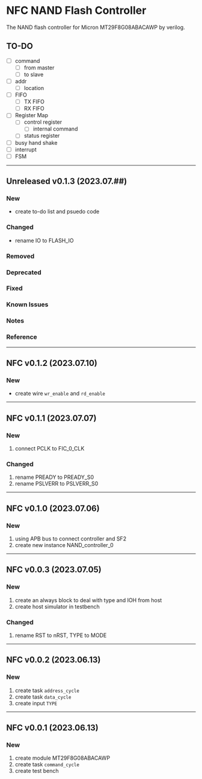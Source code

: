 # NFC NAND Flash Controller
The NAND flash controller for Micron MT29F8G08ABACAWP by verilog.


## TO-DO
- [ ] command
  - [ ] from master
  - [ ] to slave
- [ ] addr
  - [ ] location
- [ ] FIFO 
  - [ ] TX FIFO 
  - [ ] RX FIFO 
- [ ] Register Map
  - [ ] control register
    - [ ] internal command
  - [ ] status register
- [ ] busy hand shake
- [ ] interrupt
- [ ] FSM

-----------------------------------
## Unreleased v0.1.3 (2023.07.##)
### New
- create to-do list and psuedo code
### Changed
- rename IO to FLASH_IO
### Removed
### Deprecated
### Fixed
### Known Issues
### Notes
### Reference

-----------------------------------
## NFC v0.1.2 (2023.07.10)
### New
- create wire `wr_enable` and `rd_enable`

-----------------------------------
## NFC v0.1.1 (2023.07.07)
### New
1. connect PCLK to FIC_0_CLK
### Changed
1. rename PREADY to PREADY_S0
2. rename PSLVERR to PSLVERR_S0


-----------------------------------
## NFC v0.1.0 (2023.07.06)
### New
1. using APB bus to connect controller and SF2
2. create new instance NAND_controller_0
   

-----------------------------------
## NFC v0.0.3 (2023.07.05)
### New
1. create an always block to deal with type and IOH from host
2. create host simulator in testbench
### Changed
1. rename RST to nRST, TYPE to MODE


-----------------------------------
## NFC v0.0.2 (2023.06.13)
### New
1. create task `address_cycle`
2. create task `data_cycle`
3. create input `TYPE`


-----------------------------------
## NFC v0.0.1 (2023.06.13)
### New
1. create module MT29F8G08ABACAWP
2. create task `command_cycle`
3. create test bench
